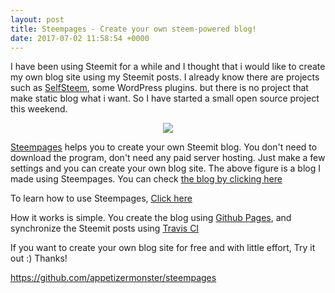 ```yaml
---
layout: post
title: Steempages - Create your own steem-powered blog!
date: 2017-07-02 11:58:54 +0000
---
```


I have been using Steemit for a while and I thought that i would like to create my own blog site using my Steemit posts.
I already know there are projects such as [SelfSteem](https://steemit.com/steemit/@almost-digital/introducing-selfsteem-a-self-hosted-steem-powered-blog), some WordPress plugins. but there is no project that make static blog what i want.
So I have started a small open source project this weekend.

<center>
<img src="https://steemitimages.com/DQmZhdsnYxMDigAdDaLautzvf8FhbftqeWA4KbcMrfkRZid/image.png" style="max-width:100%;">
</center>

[Steempages](https://github.com/appetizermonster/steempages) helps you to create your own Steemit blog.
You don't need to download the program, don't need any paid server hosting. Just make a few settings and you can create your own blog site.
The above figure is a blog I made using Steempages. You can check [the blog by clicking here](https://appetizermonster.github.io/blog)

To learn how to use Steempages, [Click here](https://github.com/appetizermonster/steempages)

How it works is simple. You create the blog using [Github Pages](https://pages.github.com/), and synchronize the Steemit posts using [Travis CI](https://travis-ci.org)

If you want to create your own blog site for free and with little effort, Try it out :)
Thanks!

https://github.com/appetizermonster/steempages